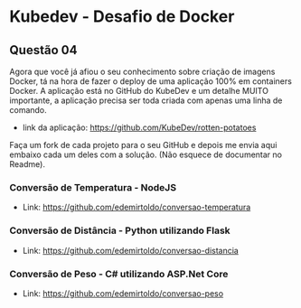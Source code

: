 # Kubedev - Desafio de Docker

## Questão 04

Agora que você já afiou o seu conhecimento sobre criação de imagens Docker, tá na hora de fazer o deploy de uma aplicação 100% em containers Docker. A aplicação está no GitHub do KubeDev e um detalhe MUITO importante, a aplicação precisa ser toda criada com apenas uma linha de comando.

- link da aplicação: <https://github.com/KubeDev/rotten-potatoes>



Faça um fork de cada projeto para o seu GitHub e depois me envia aqui embaixo cada
um deles com a solução. (Não esquece de documentar no Readme).

### Conversão de Temperatura - NodeJS

- Link: <https://github.com/edemirtoldo/conversao-temperatura>

### Conversão de Distância - Python utilizando Flask

- Link: <https://github.com/edemirtoldo/conversao-distancia>

### Conversão de Peso - C# utilizando ASP.Net Core

- Link: <https://github.com/edemirtoldo/conversao-peso>